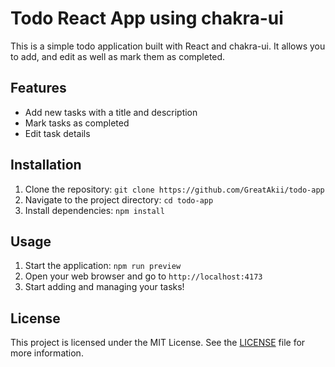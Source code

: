 # Todo React App using chakra-ui

This is a simple todo application built with React and chakra-ui. It allows you to add, and edit as well as mark them as completed.

## Features

- Add new tasks with a title and description
- Mark tasks as completed
- Edit task details

## Installation

1. Clone the repository: `git clone https://github.com/GreatAkii/todo-app`
2. Navigate to the project directory: `cd todo-app`
3. Install dependencies: `npm install`

## Usage

1. Start the application: `npm run preview`
2. Open your web browser and go to `http://localhost:4173`
3. Start adding and managing your tasks!

## License

This project is licensed under the MIT License. See the [LICENSE](LICENSE) file for more information.
